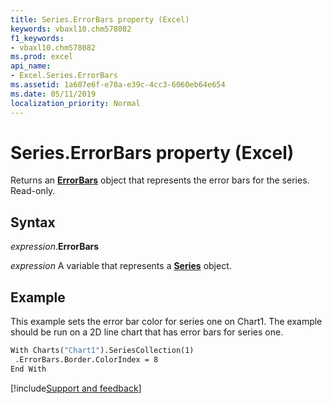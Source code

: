 ```yaml
---
title: Series.ErrorBars property (Excel)
keywords: vbaxl10.chm578082
f1_keywords:
- vbaxl10.chm578082
ms.prod: excel
api_name:
- Excel.Series.ErrorBars
ms.assetid: 1a607e6f-e70a-e39c-4cc3-6060eb64e654
ms.date: 05/11/2019
localization_priority: Normal
---
```



# Series.ErrorBars property (Excel)

Returns an **[ErrorBars](Excel.ErrorBars(object).md)** object that represents the error bars for the series. Read-only.


## Syntax

_expression_.**ErrorBars**

_expression_ A variable that represents a **[Series](Excel.Series(object).md)** object.


## Example

This example sets the error bar color for series one on Chart1. The example should be run on a 2D line chart that has error bars for series one.

```vb
With Charts("Chart1").SeriesCollection(1) 
 .ErrorBars.Border.ColorIndex = 8 
End With
```



[!include[Support and feedback](~/includes/feedback-boilerplate.md)]